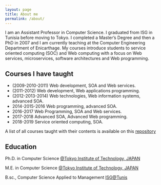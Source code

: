 ```yaml
---
layout: page
title: About me
permalink: /about/
---
```



I am an Assistant Professor in  Computer Science. I graduated from ISG in Tunisia before moving to Tokyo. I completed a Master’s Degree and then a PhD in 2007 and I am currently teaching at the Computer Engineering Department of Enicarthage. My courses introduce students to service oriented computing (SOC) and Web computing with a focus on Web services, microservices, software architectures and Web programming.

## Courses I have taught

* (2009-2010-2011) Web development, SOA and Web services.
* (2011-2012) Web development, Web applications programming.
* (2012-2013-2014) Web technologies, Web information systems, advanced SOA.
* 2014-2015-2016 Web programming, advanced SOA.
* 2016-2017 Web Programming, SOA and Web services.
* 2017-2018 Advanced SOA, Advanced Web programming.
* 2018-2019 Service oriented computing, SOA.

A list of all courses taught with their contents is available on this [repository](https://github.com/neilabenlakhal/neilabenlakhal.github.io/tree/master/Old_Stuff/2018-2019Lecture/)

## Education

Ph.D. in Computer Science [@Tokyo Institute of Technology, JAPAN](https://www.titech.ac.jp/english/)

M.E. in Computer Science [@Tokyo Institute of Technology, JAPAN](https://www.titech.ac.jp/english/)

B.sc., Computer Science Applied to Management [ISG@Tunis](http://www.isg.rnu.tn/)


<!-- Tokyo This is the base Jekyll theme. You can find out more info about customizing your Jekyll theme, as well as basic Jekyll usage documentation at [jekyllrb.com](https://jekyllrb.com/)

You can find the source code for Minima at GitHub:
[jekyll][jekyll-organization] /
[minima](https://github.com/jekyll/minima)

You can find the source code for Jekyll at GitHub:
[jekyll][jekyll-organization] /
[jekyll](https://github.com/jekyll/jekyll)


[jekyll-organization]: https://github.com/jekyll -->
